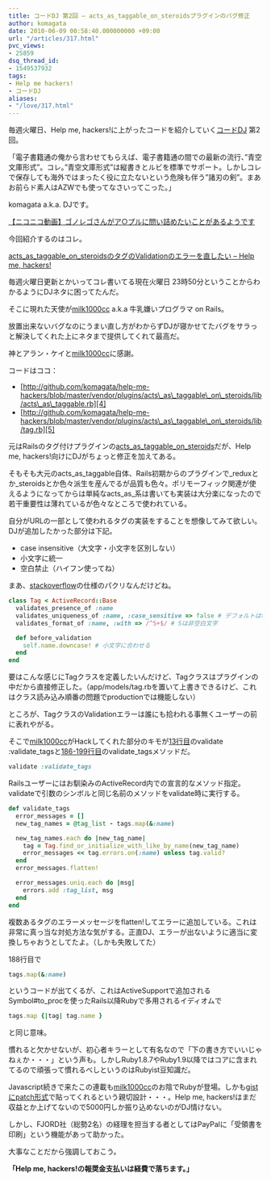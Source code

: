 ```yaml
---
title: コードDJ 第2回 – acts_as_taggable_on_steroidsプラグインのバグ修正
author: komagata
date: 2010-06-09 00:58:40.000000000 +09:00
url: "/articles/317.html"
pvc_views:
- 25859
dsq_thread_id:
- 1549537932
tags:
- Help me hackers!
- コードDJ
aliases:
- "/love/317.html"
---
```

毎週火曜日、Help me, hackers!に上がったコードを紹介していく[コードDJ][1] 第2回。

「電子書籍通の俺から言わせてもらえば、電子書籍通の間での最新の流行、&#8221;青空文庫形式&#8221;。コレ。&#8221;青空文庫形式&#8221;は縦書きとルビを標準でサポート。しかしコレで保存しても海外ではまったく役に立たないという危険も伴う&#8221;諸刃の剣&#8221;。まあお前らド素人はAZWでも使ってなさいってこった。」

komagata a.k.a. DJです。

<a href="http://www.nicovideo.jp/watch/sm10849890">【ニコニコ動画】ゴノレゴさんがア○プルに問い詰めたいことがあるようです</a>

今回紹介するのはコレ。

[acts\_as\_taggable\_on\_steroidsのタグのValidationのエラーを直したい &#8211; Help me, hackers!][2]

毎週火曜日更新とかいってコレ書いてる現在火曜日 23時50分ということからわかるようにDJネタに困ってたんだ。

そこに現れた天使が[milk1000cc][3] a.k.a 牛乳嫌いプログラマ on Rails。

放置出来ないバグなのにうまい直し方がわからずDJが寝かせてたバグをサラっと解決してくれた上にネタまで提供してくれて最高だ。

神とアラン・ケイと[milk1000cc][3]に感謝。

コードはココ：

  * [http://github.com/komagata/help-me-hackers/blob/master/vendor/plugins/acts\_as\_taggable\_on\_steroids/lib/acts\_as\_taggable.rb][4]
  * [http://github.com/komagata/help-me-hackers/blob/master/vendor/plugins/acts\_as\_taggable\_on\_steroids/lib/tag.rb][5]

元はRailsのタグ付けプラグインの[acts\_as\_taggable\_on\_steroids][6]だが、Help me, hackers!向けにDJがちょっと修正を加えてある。

そもそも大元のacts\_as\_taggable自体、Rails初期からのプラグインで\_reduxとか\_steroidsとか色々派生を産んでるが品質も色々。ポリモーフィック関連が使えるようになってからは単純なacts\_as\_系は書いても実装は大分楽になったので若干重要性は薄れているが色々なところで使われている。

自分がURLの一部として使われるタグの実装をすることを想像してみて欲しい。DJが追加したかった部分は下記。

  * case insensitive（大文字・小文字を区別しない）
  * 小文字に統一
  * 空白禁止（ハイフン使ってね）

まあ、[stackoverflow][7]の仕様のパクリなんだけどね。

````ruby
class Tag < ActiveRecord::Base
  validates_presence_of :name
  validates_uniqueness_of :name, :case_sensitive => false # デフォルトはtrueなのでfalseにする
  validates_format_of :name, :with => /^S+$/ # Sは非空白文字

  def before_validation
    self.name.downcase! # 小文字に合わせる
  end
end
````

要はこんな感じにTagクラスを定義したいんだけど、Tagクラスはプラグインの中だから直接修正した。（app/models/tag.rbを置いて上書きできるけど、これはクラス読み込み順番の問題でproductionでは機能しない）

ところが、TagクラスのValidationエラーは誰にも拾われる事無くユーザーの前に表れやがる。

そこで[milk1000cc][3]がHackしてくれた部分のキモが[13行目][8]のvalidate :validate_tagsと[186-199行目][9]のvalidate_tagsメソッドだ。

````ruby
validate :validate_tags
````

Railsユーザーにはお馴染みのActiveRecord内での宣言的なメソッド指定。validateで引数のシンボルと同じ名前のメソッドをvalidate時に実行する。

````ruby
def validate_tags
  error_messages = []
  new_tag_names = @tag_list - tags.map(&:name)

  new_tag_names.each do |new_tag_name|
    tag = Tag.find_or_initialize_with_like_by_name(new_tag_name)
    error_messages << tag.errors.on(:name) unless tag.valid?
  end
  error_messages.flatten!

  error_messages.uniq.each do |msg|
    errors.add :tag_list, msg
  end
end
````

複数あるタグのエラーメッセージをflatten!してエラーに追加している。これは非常に真っ当な対処方法な気がする。正直DJ、エラーが出ないように適当に変換しちゃおうとしてたよ。（しかも失敗してた）

188行目で

````ruby
tags.map(&:name)
````

というコードが出てくるが、これはActiveSupportで追加されるSymbol#to_procを使ったRails以降Rubyで多用されるイディオムで

````ruby
tags.map {|tag| tag.name }
````

と同じ意味。

慣れると欠かせないが、初心者キラーとして有名なので「下の書き方でいいじゃねぇか・・・」という声も。しかしRuby1.8.7やRuby1.9以降ではコアに含まれてるので頑張って慣れるべしというのはRubyist豆知識だ。

Javascript続きで来たこの連載も[milk1000cc][3]のお陰でRubyが登場。しかも[gistにpatch形式][10]で貼ってくれるという親切設計・・・。Help me, hackers!はまだ収益とか上げてないので5000円しか振り込めないのがDJ情けない。

しかし、FJORD社（総勢2名）の経理を担当する者としてはPayPalに「受領書を印刷」という機能があって助かった。

大事なことだから強調しておこう。

**「Help me, hackers!の報奨金支払いは経費で落ちます。」**

 [1]: http://fjord.jp/tag/code-dj
 [2]: http://help-me-hackers.com/tasks/87
 [3]: http://help-me-hackers.com/milk1000cc
 [4]: http://github.com/komagata/help-me-hackers/blob/master/vendor/plugins/acts_as_taggable_on_steroids/lib/acts_as_taggable.rb
 [5]: http://github.com/komagata/help-me-hackers/blob/master/vendor/plugins/acts_as_taggable_on_steroids/lib/tag.rb
 [6]: http://github.com/jviney/acts_as_taggable_on_steroids
 [7]: http://stackoverflow.com/
 [8]: http://github.com/komagata/help-me-hackers/blob/master/vendor/plugins/acts_as_taggable_on_steroids/lib/acts_as_taggable.rb#L13
 [9]: http://github.com/komagata/help-me-hackers/blob/master/vendor/plugins/acts_as_taggable_on_steroids/lib/acts_as_taggable.rb#L186-199
 [10]: http://gist.github.com/429834
